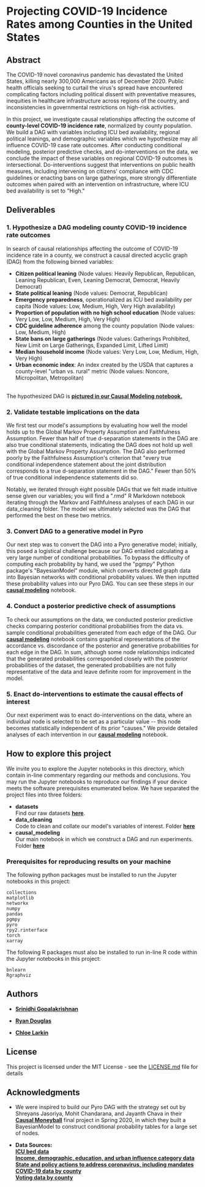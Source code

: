 # Projecting COVID-19 Incidence Rates among Counties in the United States

## Abstract

The COVID-19 novel coronavirus pandemic has devastated the United States, killing nearly 300,000 Americans as of December 2020. Public health officials seeking to curtail the virus's spread have encountered complicating factors including political dissent with preventative measures, inequities in healthcare infrastructure across regions of the country, and inconsistencies in governmental restrictions on high-risk activities. 

In this project, we investigate causal relationships affecting the outcome of **county-level COVID-19 incidence rate**, normalized by county population. We build a DAG with variables including ICU bed availability, regional political leanings, and demographic variables which we hypothesize may all influence COVID-19 case rate outcomes. After conducting conditional modeling, posterior predictive checks, and do-interventions on the data, we conclude the impact of these variables on regional COVID-19 outcomes is intersectional. Do-interventions suggest that interventions on public health measures, including intervening on citizens' compliance with CDC guidelines or enacting bans on large gatherings, more strongly differentiate outcomes when paired with an intervention on infrastructure, where ICU bed availability is set to "High."


## Deliverables

### 1. Hypothesize a DAG modeling county COVID-19 incidence rate outcomes
In search of causal relationships affecting the outcome of COVID-19 incidence rate in a county, we construct a causal directed acyclic graph (DAG) from the following binned variables:
* **Citizen political leaning** (Node values: Heavily Republican, Republican, Leaning Republican, Even, Leaning Democrat, Democrat, Heavily Democrat)
* **State political leaning** (Node values: Democrat, Republican)
* **Emergency preparedness**, operationalized as ICU bed availability per capita (Node values: Low, Medium, High, Very High availability)
* **Proportion of population with no high school education** (Node values: Very Low, Low, Medium, High, Very High)
* **CDC guideline adherence** among the county population (Node values: Low, Medium, High)
* **State bans on large gatherings** (Node values: Gatherings Prohibited, New Limit on Large Gatherings, Expanded Limit, Lifted Limit)
* **Median household income** (Node values: Very Low, Low, Medium, High, Very High)
* **Urban economic index**: An index created by the USDA that captures a county-level "urban vs. rural" metric (Node values: Noncore, Micropolitan, Metropolitan)

<br>The hypothesized DAG is [**pictured in our Causal Modeling notebook.**](https://github.com/chloelarkin/county-covid-cases/blob/main/causal_modeling/Covid19_Causal_Model.ipynb)

### 2. Validate testable implications on the data
We first test our model's assumptions by evaluating how well the model holds up to the Global Markov Property Assumption and Faithfulness Assumption. Fewer than half of true d-separation statements in the DAG are also true conditional statements, indicating the DAG does not hold up well with the Global Markov Property Assumption. The DAG also performed poorly by the Faithfulness Assumption's criterion that "every true conditional independence statement about the joint distribution corresponds to a true d-separation statement in the DAG." Fewer than 50% of true conditional independence statements did so.  

Notably, we iterated through eight possible DAGs that we felt made intuitive sense given our variables; you will find a ".rmd" R Markdown notebook iterating through the Markov and Faithfulness analyses of each DAG in our data_cleaning folder. The model we ultimately selected was the DAG that performed the best on these two metrics.

### 3. Convert DAG to a generative model in Pyro
Our next step was to convert the DAG into a Pyro generative model; initially, this posed a logistical challenge because our DAG entailed calculating a very large number of conditional probabilities. To bypass the difficulty of computing each probability by hand, we used the "pgmpy" Python package's "BayesianModel" module, which converts directed graph data into Bayesian networks with conditional probability values. We then inputted these probability values into our Pyro DAG. You can see these steps in our [**causal modeling**](https://github.com/chloelarkin/county-covid-cases/blob/main/causal_modeling/Covid19_Causal_Model.ipynb) notebook.


### 4. Conduct a posterior predictive check of assumptions
To check our assumptions on the data, we conducted posterior predictive checks comparing posterior conditional probabilities from the data vs. sample conditional probabilities generated from each edge of the DAG. Our [**causal modeling**](https://github.com/chloelarkin/county-covid-cases/blob/main/causal_modeling/Covid19_Causal_Model.ipynb) notebook contains graphical representations of the accordance vs. discordance of the posterior and generative probabilities for each edge in the DAG. In sum, although some node relationships indicated that the generated probabilities corresponded closely with the posterior probabilities of the dataset, the generated probabilities are not fully representative of the data and leave definite room for improvement in the model.

### 5. Enact do-interventions to estimate the causal effects of interest
Our next experiment was to enact do-interventions on the data, where an individual node is selected to be set as a particular value -- this node becomes statistically independent of its prior "causes." We provide detailed analyses of each intervention in our [**causal modeling**](https://github.com/chloelarkin/county-covid-cases/blob/main/causal_modeling/Covid19_Causal_Model.ipynb) notebook.

## How to explore this project

We invite you to explore the Jupyter notebooks in this directory, which contain in-line commentary regarding our methods and conclusions. You may run the Jupyter notebooks to reproduce our findings if your device meets the software prerequisites enumerated below. 
We have separated the project files into three folders:

* **datasets** <br>
Find our raw datasets [**here**](https://github.com/chloelarkin/county-covid-cases/tree/main/datasets).
* **data_cleaning** <br>
Code to clean and collate our model's variables of interest. Folder [**here**](https://github.com/chloelarkin/county-covid-cases/tree/main/data_cleaning)
* **causal_modeling**<br>
Our main notebook in which we construct a DAG and run experiments. Folder [**here**](https://github.com/chloelarkin/county-covid-cases/tree/main/causal_modeling)


### Prerequisites for reproducing results on your machine

The following python packages must be installed to run the Jupyter notebooks in this project:

```
collections
matplotlib
networkx
numpy
pandas
pgmpy
pyro
rpy2.rinterface 
torch
xarray
```

The following R packages must also be installed to run in-line R code within the Jupyter notebooks in this project:
```
bnlearn
Rgraphviz
```


## Authors

* [**Srinidhi Gopalakrishnan**](https://www.linkedin.com/in/srinidhi-g/)

* [**Ryan Douglas**](https://www.linkedin.com/in/ryan-douglas-10/)

* [**Chloe Larkin**](https://www.linkedin.com/in/chloe-larkin/)



## License

This project is licensed under the MIT License - see the [LICENSE.md](https://github.com/chloelarkin/county-covid-cases/blob/main/LICENSE.md) file for details

## Acknowledgments

* We were inspired to build our Pyro DAG with the strategy set out by Shreyans Jasoriya, Mohit Chandarana, and Jayanth Chava in their [**Causal Moneyball**](https://github.com/robertness/causalML/tree/master/projects/causal%20moneyball/Causal-analysis-on-football-transfer-prices) final project in Spring 2020, in which they built a BayesianModel to construct conditional probability tables for a large set of nodes.


* **Data Sources:** <br>
[**ICU bed data**](https://www.kaggle.com/ikiulian/global-hospital-beds-capacity-for-covid19?select=hospital_beds_global_regional_v1.csv) <br>
[**Income, demographic, education, and urban influence category data**](https://www.ers.usda.gov/data-products/county-level-data-sets/) <br>
[**State and policy actions to address coronavirus, including mandates**](https://www.kff.org/coronavirus-covid-19/issue-brief/state-data-and-policy-actions-to-address-coronavirus/#socialdistancing) <br>
[**COVID-19 data by county**](https://coronavirus-resources.esri.com/datasets/628578697fb24d8ea4c32fa0c5ae1843_0?where=(Confirmed%20%3E%200)) <br>
[**Voting data by county**](https://dataverse.harvard.edu/dataset.xhtml?persistentId=doi:10.7910/DVN/VOQCHQ)

